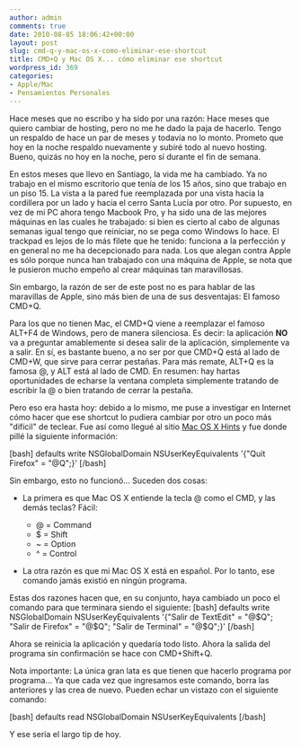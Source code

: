 ```yaml
---
author: admin
comments: true
date: 2010-08-05 18:06:42+00:00
layout: post
slug: cmd-q-y-mac-os-x-como-eliminar-ese-shortcut
title: CMD+Q y Mac OS X... cómo eliminar ese shortcut
wordpress_id: 369
categories:
- Apple/Mac
- Pensamientos Personales
---
```


Hace meses que no escribo y ha sido por una razón: Hace meses que quiero cambiar de hosting, pero no me he dado la paja de hacerlo. Tengo un respaldo de hace un par de meses y todavía no lo monto. Prometo que hoy en la noche respaldo nuevamente y subiré todo al nuevo hosting. Bueno, quizás no hoy en la noche, pero sí durante el fin de semana.

En estos meses que llevo en Santiago, la vida me ha cambiado. Ya no trabajo en el mismo escritorio que tenía de los 15 años, sino que trabajo en un piso 15. La vista a la pared fue reemplazada por una vista hacia la cordillera por un lado y hacia el cerro Santa Lucía por otro. Por supuesto, en vez de mi PC ahora tengo Macbook Pro, y ha sido una de las mejores máquinas en las cuales he trabajado: si bien es cierto al cabo de algunas semanas igual tengo que reiniciar, no se pega como Windows lo hace. El trackpad es lejos de lo más filete que he tenido: funciona a la perfección y en general no me ha decepcionado para nada. Los que alegan contra Apple es sólo porque nunca han trabajado con una máquina de Apple, se nota que le pusieron mucho empeño al crear máquinas tan maravillosas. 
<!-- more -->
Sin embargo, la razón de ser de este post no es para hablar de las maravillas de Apple, sino más bien de una de sus desventajas: El famoso CMD+Q. 

Para los que no tienen Mac, el CMD+Q viene a reemplazar el famoso ALT+F4 de Windows, pero de manera silenciosa. Es decir: la aplicación **NO** va a preguntar amablemente si desea salir de la aplicación, simplemente va a salir. En sí, es bastante bueno, a no ser por que CMD+Q está al lado de CMD+W, que sirve para cerrar pestañas. Para más remate, ALT+Q es la famosa @, y ALT está al lado de CMD. En resumen: hay hartas oportunidades de echarse la ventana completa simplemente tratando de escribir la @ o bien tratando de cerrar la pestaña. 

Pero eso era hasta hoy: debido a lo mismo, me puse a investigar en Internet cómo hacer que ese shortcut lo pudiera cambiar por otro un poco más "difícil" de teclear. Fue así como llegué al sitio [Mac OS X Hints](http://www.macosxhints.com/) y fue donde pillé la siguiente información: 

[bash]
defaults write NSGlobalDomain NSUserKeyEquivalents '{"Quit Firefox" = "@Q";}'
[/bash]

Sin embargo, esto no funcionó... Suceden dos cosas: 



	
  * La primera es que Mac OS X entiende la tecla @ como el CMD, y las demás teclas? Fácil: 
    * @ = Command
    * $ = Shift
    * ~ = Option
    * ^ = Control

	
  * La otra razón es que mi Mac OS X está en español. Por lo tanto, ese comando jamás existió en ningún programa.



Estas dos razones hacen que, en su conjunto, haya cambiado un poco el comando para que terminara siendo el siguiente: 
[bash]
defaults write NSGlobalDomain NSUserKeyEquivalents '{"Salir de TextEdit" = "@$Q"; "Salir de Firefox" = "@$Q"; "Salir de Terminal" = "@$Q";}'
[/bash]

Ahora se reinicia la aplicación y quedaría todo listo. Ahora la salida del programa sin confirmación se hace con CMD+Shift+Q.

Nota importante: La única gran lata es que tienen que hacerlo programa por programa... Ya que cada vez que ingresamos este comando, borra las anteriores y las crea de nuevo. Pueden echar un vistazo con el siguiente comando: 

[bash]
defaults read NSGlobalDomain NSUserKeyEquivalents
[/bash]

Y ese sería el largo tip de hoy.
